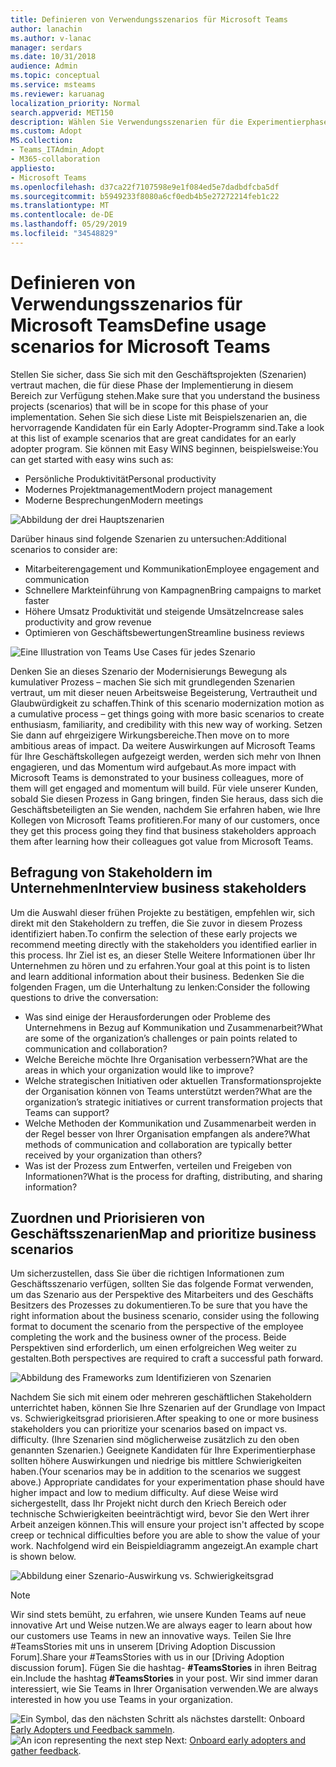```yaml
---
title: Definieren von Verwendungsszenarios für Microsoft Teams
author: lanachin
ms.author: v-lanac
manager: serdars
ms.date: 10/31/2018
audience: Admin
ms.topic: conceptual
ms.service: msteams
ms.reviewer: karuanag
localization_priority: Normal
search.appverid: MET150
description: Wählen Sie Verwendungsszenarien für die Experimentierphase ihrer Teams-Einführung aus.
ms.custom: Adopt
MS.collection:
- Teams_ITAdmin_Adopt
- M365-collaboration
appliesto:
- Microsoft Teams
ms.openlocfilehash: d37ca22f7107598e9e1f084ed5e7dadbdfcba5df
ms.sourcegitcommit: b5949233f8080a6cf0edb4b5e27272214feb1c22
ms.translationtype: MT
ms.contentlocale: de-DE
ms.lasthandoff: 05/29/2019
ms.locfileid: "34548829"
---
```

# <a name="define-usage-scenarios-for-microsoft-teams"></a><span data-ttu-id="d0eb3-103">Definieren von Verwendungsszenarios für Microsoft Teams</span><span class="sxs-lookup"><span data-stu-id="d0eb3-103">Define usage scenarios for Microsoft Teams</span></span>

<span data-ttu-id="d0eb3-104">Stellen Sie sicher, dass Sie sich mit den Geschäftsprojekten (Szenarien) vertraut machen, die für diese Phase der Implementierung in diesem Bereich zur Verfügung stehen.</span><span class="sxs-lookup"><span data-stu-id="d0eb3-104">Make sure that you understand the business projects (scenarios) that will be in scope for this phase of your implementation.</span></span> <span data-ttu-id="d0eb3-105">Sehen Sie sich diese Liste mit Beispielszenarien an, die hervorragende Kandidaten für ein Early Adopter-Programm sind.</span><span class="sxs-lookup"><span data-stu-id="d0eb3-105">Take a look at this list of example scenarios that are great candidates for an early adopter program.</span></span> <span data-ttu-id="d0eb3-106">Sie können mit Easy WINS beginnen, beispielsweise:</span><span class="sxs-lookup"><span data-stu-id="d0eb3-106">You can get started with easy wins such as:</span></span>

- <span data-ttu-id="d0eb3-107">Persönliche Produktivität</span><span class="sxs-lookup"><span data-stu-id="d0eb3-107">Personal productivity</span></span>
- <span data-ttu-id="d0eb3-108">Modernes Projektmanagement</span><span class="sxs-lookup"><span data-stu-id="d0eb3-108">Modern project management</span></span>
- <span data-ttu-id="d0eb3-109">Moderne Besprechungen</span><span class="sxs-lookup"><span data-stu-id="d0eb3-109">Modern meetings</span></span>

![Abbildung der drei Hauptszenarien](media/teams-adoption-modernizing-core-scenarios.png)

<span data-ttu-id="d0eb3-111">Darüber hinaus sind folgende Szenarien zu untersuchen:</span><span class="sxs-lookup"><span data-stu-id="d0eb3-111">Additional scenarios to consider are:</span></span>

- <span data-ttu-id="d0eb3-112">Mitarbeiterengagement und Kommunikation</span><span class="sxs-lookup"><span data-stu-id="d0eb3-112">Employee engagement and communication</span></span>
- <span data-ttu-id="d0eb3-113">Schnellere Markteinführung von Kampagnen</span><span class="sxs-lookup"><span data-stu-id="d0eb3-113">Bring campaigns to market faster</span></span>
- <span data-ttu-id="d0eb3-114">Höhere Umsatz Produktivität und steigende Umsätze</span><span class="sxs-lookup"><span data-stu-id="d0eb3-114">Increase sales productivity and grow revenue</span></span>
- <span data-ttu-id="d0eb3-115">Optimieren von Geschäftsbewertungen</span><span class="sxs-lookup"><span data-stu-id="d0eb3-115">Streamline business reviews</span></span>

![Eine Illustration von Teams Use Cases für jedes Szenario](media/teams-adoption-use-cases.png)

<span data-ttu-id="d0eb3-117">Denken Sie an dieses Szenario der Modernisierungs Bewegung als kumulativer Prozess – machen Sie sich mit grundlegenden Szenarien vertraut, um mit dieser neuen Arbeitsweise Begeisterung, Vertrautheit und Glaubwürdigkeit zu schaffen.</span><span class="sxs-lookup"><span data-stu-id="d0eb3-117">Think of this scenario modernization motion as a cumulative process – get things going with more basic scenarios to create enthusiasm, familiarity, and credibility with this new way of working.</span></span> <span data-ttu-id="d0eb3-118">Setzen Sie dann auf ehrgeizigere Wirkungsbereiche.</span><span class="sxs-lookup"><span data-stu-id="d0eb3-118">Then move on to more ambitious areas of impact.</span></span> <span data-ttu-id="d0eb3-119">Da weitere Auswirkungen auf Microsoft Teams für Ihre Geschäftskollegen aufgezeigt werden, werden sich mehr von Ihnen engagieren, und das Momentum wird aufgebaut.</span><span class="sxs-lookup"><span data-stu-id="d0eb3-119">As more impact with Microsoft Teams is demonstrated to your business colleagues, more of them will get engaged and momentum will build.</span></span> <span data-ttu-id="d0eb3-120">Für viele unserer Kunden, sobald Sie diesen Prozess in Gang bringen, finden Sie heraus, dass sich die Geschäftsbeteiligten an Sie wenden, nachdem Sie erfahren haben, wie Ihre Kollegen von Microsoft Teams profitieren.</span><span class="sxs-lookup"><span data-stu-id="d0eb3-120">For many of our customers, once they get this process going they find that business stakeholders approach them after learning how their colleagues got value from Microsoft Teams.</span></span>

## <a name="interview-business-stakeholders"></a><span data-ttu-id="d0eb3-121">Befragung von Stakeholdern im Unternehmen</span><span class="sxs-lookup"><span data-stu-id="d0eb3-121">Interview business stakeholders</span></span>

<span data-ttu-id="d0eb3-122">Um die Auswahl dieser frühen Projekte zu bestätigen, empfehlen wir, sich direkt mit den Stakeholdern zu treffen, die Sie zuvor in diesem Prozess identifiziert haben.</span><span class="sxs-lookup"><span data-stu-id="d0eb3-122">To confirm the selection of these early projects we recommend meeting directly with the stakeholders you identified earlier in this process.</span></span> <span data-ttu-id="d0eb3-123">Ihr Ziel ist es, an dieser Stelle Weitere Informationen über Ihr Unternehmen zu hören und zu erfahren.</span><span class="sxs-lookup"><span data-stu-id="d0eb3-123">Your goal at this point is to listen and learn additional information about their business.</span></span> <span data-ttu-id="d0eb3-124">Bedenken Sie die folgenden Fragen, um die Unterhaltung zu lenken:</span><span class="sxs-lookup"><span data-stu-id="d0eb3-124">Consider the following questions to drive the conversation:</span></span>

- <span data-ttu-id="d0eb3-125">Was sind einige der Herausforderungen oder Probleme des Unternehmens in Bezug auf Kommunikation und Zusammenarbeit?</span><span class="sxs-lookup"><span data-stu-id="d0eb3-125">What are some of the organization’s challenges or pain points related to communication and collaboration?</span></span>
- <span data-ttu-id="d0eb3-126">Welche Bereiche möchte Ihre Organisation verbessern?</span><span class="sxs-lookup"><span data-stu-id="d0eb3-126">What are the areas in which your organization would like to improve?</span></span>
- <span data-ttu-id="d0eb3-127">Welche strategischen Initiativen oder aktuellen Transformationsprojekte der Organisation können von Teams unterstützt werden?</span><span class="sxs-lookup"><span data-stu-id="d0eb3-127">What are the organization’s strategic initiatives or current transformation projects that Teams can support?</span></span>
- <span data-ttu-id="d0eb3-128">Welche Methoden der Kommunikation und Zusammenarbeit werden in der Regel besser von Ihrer Organisation empfangen als andere?</span><span class="sxs-lookup"><span data-stu-id="d0eb3-128">What methods of communication and collaboration are typically better received by your organization than others?</span></span>
- <span data-ttu-id="d0eb3-129">Was ist der Prozess zum Entwerfen, verteilen und Freigeben von Informationen?</span><span class="sxs-lookup"><span data-stu-id="d0eb3-129">What is the process for drafting, distributing, and sharing information?</span></span>

## <a name="map-and-prioritize-business-scenarios"></a><span data-ttu-id="d0eb3-130">Zuordnen und Priorisieren von Geschäftsszenarien</span><span class="sxs-lookup"><span data-stu-id="d0eb3-130">Map and prioritize business scenarios</span></span>

<span data-ttu-id="d0eb3-131">Um sicherzustellen, dass Sie über die richtigen Informationen zum Geschäftsszenario verfügen, sollten Sie das folgende Format verwenden, um das Szenario aus der Perspektive des Mitarbeiters und des Geschäfts Besitzers des Prozesses zu dokumentieren.</span><span class="sxs-lookup"><span data-stu-id="d0eb3-131">To be sure that you have the right information about the business scenario, consider using the following format to document the scenario from the perspective of the employee completing the work and the business owner of the process.</span></span> <span data-ttu-id="d0eb3-132">Beide Perspektiven sind erforderlich, um einen erfolgreichen Weg weiter zu gestalten.</span><span class="sxs-lookup"><span data-stu-id="d0eb3-132">Both perspectives are required to craft a successful path forward.</span></span>

![Abbildung des Frameworks zum Identifizieren von Szenarien](media/teams-adoption-identify-scenarios.png)

<span data-ttu-id="d0eb3-134">Nachdem Sie sich mit einem oder mehreren geschäftlichen Stakeholdern unterrichtet haben, können Sie Ihre Szenarien auf der Grundlage von Impact vs. Schwierigkeitsgrad priorisieren.</span><span class="sxs-lookup"><span data-stu-id="d0eb3-134">After speaking to one or more business stakeholders you can prioritize your scenarios based on impact vs. difficulty.</span></span> <span data-ttu-id="d0eb3-135">(Ihre Szenarien sind möglicherweise zusätzlich zu den oben genannten Szenarien.) Geeignete Kandidaten für Ihre Experimentierphase sollten höhere Auswirkungen und niedrige bis mittlere Schwierigkeiten haben.</span><span class="sxs-lookup"><span data-stu-id="d0eb3-135">(Your scenarios may be in addition to the scenarios we suggest above.) Appropriate candidates for your experimentation phase should have higher impact and low to medium difficulty.</span></span> <span data-ttu-id="d0eb3-136">Auf diese Weise wird sichergestellt, dass Ihr Projekt nicht durch den Kriech Bereich oder technische Schwierigkeiten beeinträchtigt wird, bevor Sie den Wert ihrer Arbeit anzeigen können.</span><span class="sxs-lookup"><span data-stu-id="d0eb3-136">This will ensure your project isn't affected by scope creep or technical difficulties before you are able to show the value of your work.</span></span> <span data-ttu-id="d0eb3-137">Nachfolgend wird ein Beispieldiagramm angezeigt.</span><span class="sxs-lookup"><span data-stu-id="d0eb3-137">An example chart is shown below.</span></span>

![Abbildung einer Szenario-Auswirkung vs. Schwierigkeitsgrad](media/teams-adoption-impact-difficulty.png)

> [!Note]
> <span data-ttu-id="d0eb3-139">Wir sind stets bemüht, zu erfahren, wie unsere Kunden Teams auf neue innovative Art und Weise nutzen.</span><span class="sxs-lookup"><span data-stu-id="d0eb3-139">We are always eager to learn about how our customers use Teams in new an innovative ways.</span></span> <span data-ttu-id="d0eb3-140">Teilen Sie Ihre #TeamsStories mit uns in unserem [Driving Adoption Discussion Forum].</span><span class="sxs-lookup"><span data-stu-id="d0eb3-140">Share your #TeamsStories with us in our [Driving Adoption discussion forum].</span></span> <span data-ttu-id="d0eb3-141">Fügen Sie die hashtag- **#TeamsStories** in ihren Beitrag ein.</span><span class="sxs-lookup"><span data-stu-id="d0eb3-141">Include the hashtag **#TeamsStories** in your post.</span></span> <span data-ttu-id="d0eb3-142">Wir sind immer daran interessiert, wie Sie Teams in Ihrer Organisation verwenden.</span><span class="sxs-lookup"><span data-stu-id="d0eb3-142">We are always interested in how you use Teams in your organization.</span></span>

<span data-ttu-id="d0eb3-143">![Ein Symbol, das den nächsten](media/teams-adoption-next-icon.png) Schritt als nächstes darstellt: Onboard [Early Adopters und Feedback sammeln](teams-adoption-onboard-early-adopters.md).</span><span class="sxs-lookup"><span data-stu-id="d0eb3-143">![An icon representing the next step](media/teams-adoption-next-icon.png) Next: [Onboard early adopters and gather feedback](teams-adoption-onboard-early-adopters.md).</span></span>
